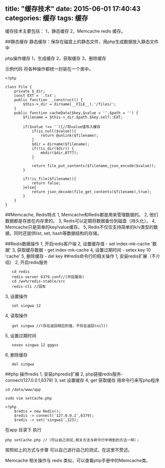 title: "缓存技术"
date: 2015-06-01 17:40:43
categories: 缓存
tags: 缓存
---
缓存技术主要包括：
1，静态缓存
2，Memcache redis 缓存。
<!--more-->
##静态缓存
静态缓存：保存在磁盘上的静态文件，用php生成数据放入静态文件中

php操作缓存
1，生成缓存
2，获取缓存
3，删除缓存

示例代码
将各种操作都统一封装在一个类中。
```
<?php

class File {
	private $_dir;
	const EXT = '.txt';
	public function __construct() {
		$this->_dir = dirname(__FILE__).'/files/';
	}
	public function cacheData($key,$value = '',$path = '') {
		$filename = $this->_dir.$path.$key.self::EXT;

		if($value !== ''){//将value值写入缓存
			if(is_null($value)){
				return @unlink($filename);
			}
			$dir = dirname($filename);
			if(!is_dir($dir)) {
				mkdir($dir,0777);
			}

			return file_put_contents($filename,json_encode($value));
		}

		if(!is_file($filename)){
			return false;
		}else{
			return json_decode(file_get_contents($filename),true);
		}
	}
}
```
##Memcache, Redis特点
1, Memcache和Redis都是用来管理数据的。
2, 他们数据都是存放在内存里的。
3, Redis可以定期将数据备份到磁盘（持久化）。
4, Memcache只是简单的key/value缓存。
5, Redis不仅仅支持简单的k/v类型的数据，同时还提供list, set, hash等数据结构的存储。

##Redis数据操作
1, 开启redis客户端
2, 设置缓存值 - set index-mk-cache '数据'
3, 获取缓存数据 - get index-mk-cache
4, 设置过期时间 - setex key 10 'cache'
5, 删除缓存 - del key
##redis命令行的相关操作
1, 安装redis扩展（不介绍）
2, 开启redis服务  
```
   cd redis 
   redis-server 6379.conf//(开启服务)
   cd /wxh/redis-stable/src 
   redis-cli //回车
```
3, 设置操作
```
   set singwa 12
```
4, 读取操作
```
   get singwa //(存在返回相应的值，不存在返回(nil))
```
5, 设置过期时间
```
   sexex singwa 12 gggss
```
6, 删除缓存
```
   del singwa 
```
##php 操作redis
1, 安装phpredis扩展
2, php链接redis服务-connect(127.0.0.1,6379)
3, set 设置缓存
4, get 获取缓存
用命令行来写php程序
```
cd /data/www/app 
```
```
sudo vim setCache.php
```
```
<?php
    $redis = new Redis();
    $redis -> connect('127.0.0.1',6379);
    $redis -> set('singwa1',123);
```
在app 目录下 执行 
```
php setCache.php //（可以自己测试,相关方法与命令行中用到的方法一样）；
```
按照如上的方式与步骤 可以自己进行自己的测试，在这里不赘述。

Memcache 相关操作与 redis 类似，可以查看php手册中的Memcache类。
